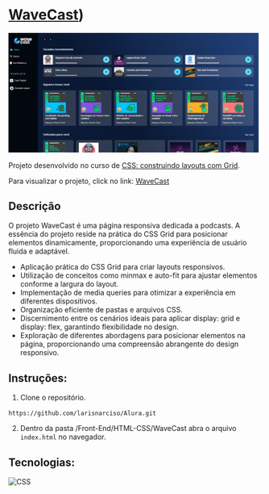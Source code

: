 # [WaveCast](https://larisnarciso.github.io/Alura/Front-End/HTML-CSS/WaveCast/index.html))

![Screenshot da tela inicial do WaveCast](./src/imagens/WaveCast.png)

Projeto desenvolvido no curso de [CSS: construindo layouts com Grid](https://cursos.alura.com.br/course/css-construindo-layouts-com-grid).

Para visualizar o projeto, click no link: [WaveCast](https://larisnarciso.github.io/Alura/Front-End/HTML-CSS/WaveCast/index.html)

## Descrição

O projeto WaveCast é uma página responsiva dedicada a podcasts. A essência do projeto reside na prática do CSS Grid para posicionar elementos dinamicamente, proporcionando uma experiência de usuário fluida e adaptável.

- Aplicação prática do CSS Grid para criar layouts responsivos.
- Utilização de conceitos como minmax e auto-fit para ajustar elementos conforme a largura do layout.
- Implementação de media queries para otimizar a experiência em diferentes dispositivos.
- Organização eficiente de pastas e arquivos CSS.
- Discernimento entre os cenários ideais para aplicar display: grid e display: flex, garantindo flexibilidade no design.
- Exploração de diferentes abordagens para posicionar elementos na página, proporcionando uma compreensão abrangente do design responsivo.

## Instruções:

1. Clone o repositório.

```
https://github.com/larisnarciso/Alura.git
```

2. Dentro da pasta /Front-End/HTML-CSS/WaveCast abra o arquivo `index.html` no navegador.

## Tecnologias:

![CSS](https://img.shields.io/badge/css-%2320232a.svg?style=for-the-badge&logo=css3&logoColor=%2361dafb)
